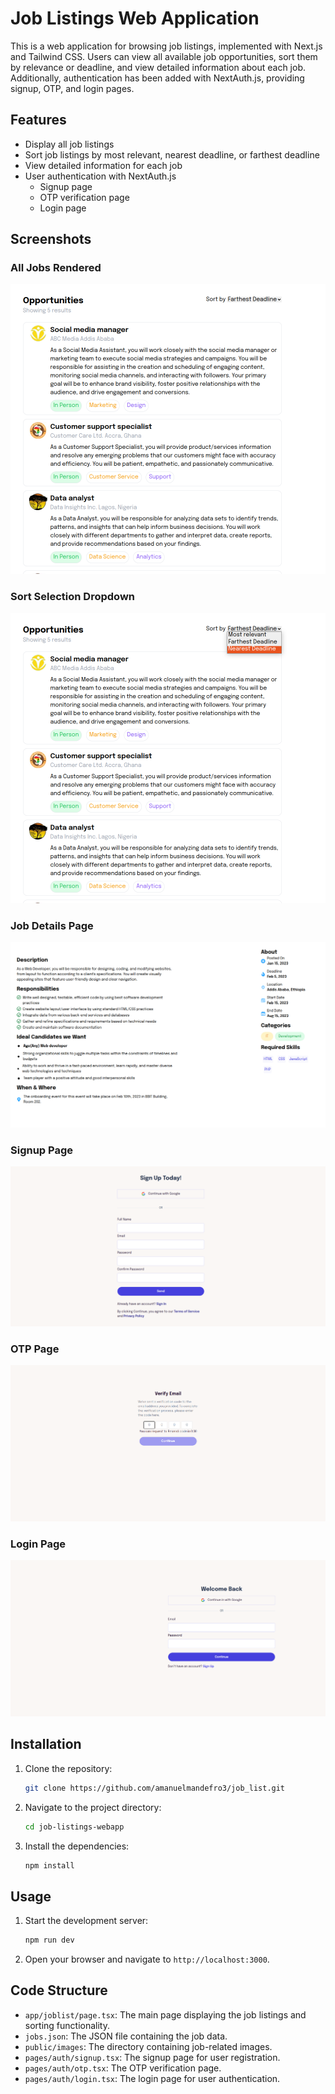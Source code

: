 # Job Listings Web Application

This is a web application for browsing job listings, implemented with Next.js and Tailwind CSS. Users can view all available job opportunities, sort them by relevance or deadline, and view detailed information about each job. Additionally, authentication has been added with NextAuth.js, providing signup, OTP, and login pages.

## Features

- Display all job listings
- Sort job listings by most relevant, nearest deadline, or farthest deadline
- View detailed information for each job
- User authentication with NextAuth.js
  - Signup page
  - OTP verification page
  - Login page

## Screenshots

### All Jobs Rendered

![All Jobs Rendered](./public/Image/Screenshot%20from%202024-08-03%2012-33-48.png)

### Sort Selection Dropdown

![Sort Selection Dropdown](./public/Image/Screenshot%20from%202024-08-03%2012-34-03.png)

### Job Details Page

![Job Details Page](./public/Image/Screenshot%20from%202024-08-03%2013-06-58.png)

### Signup Page

![Signup Page](./public/Image/Screenshot%20from%202024-08-07%2007-44-48.png)

### OTP Page

![OTP Page](./public/Image/Screenshot%20from%202024-08-07%2007-45-25.png)

### Login Page

![Login Page](./public/Image/Screenshot%20from%202024-08-07%2007-44-06.png)

## Installation

1. Clone the repository:
    ```sh
    git clone https://github.com/amanuelmandefro3/job_list.git
    ```
2. Navigate to the project directory:
    ```sh
    cd job-listings-webapp
    ```
3. Install the dependencies:
    ```sh
    npm install
    ```

## Usage

1. Start the development server:
    ```sh
    npm run dev
    ```
2. Open your browser and navigate to `http://localhost:3000`.

## Code Structure

- `app/joblist/page.tsx`: The main page displaying the job listings and sorting functionality.
- `jobs.json`: The JSON file containing the job data.
- `public/images`: The directory containing job-related images.
- `pages/auth/signup.tsx`: The signup page for user registration.
- `pages/auth/otp.tsx`: The OTP verification page.
- `pages/auth/login.tsx`: The login page for user authentication.
